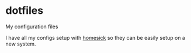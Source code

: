 dotfiles
========

My configuration files

I have all my configs setup with [homesick](https://github.com/technicalpickles/homesick) so they can be easily setup on a new system.
